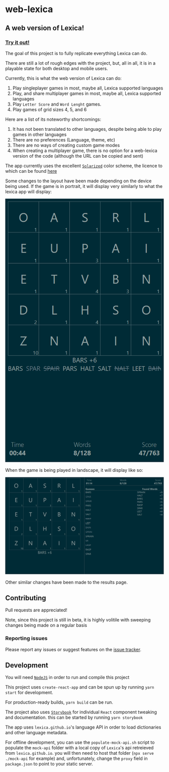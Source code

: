 # web-lexica

## A web version of Lexica!

### [Try it out!](https://lexica.github.io/web-lexica)

The goal of this project is to fully replicate everything Lexica can do.

There are still a lot of rough edges with the project, but, all in all, it is in a playable state for both desktop and mobile users.

Currently, this is what the web version of Lexica can do:

1. Play singleplayer games in most, maybe all, Lexica supported languages
1. Play, and share multiplayer games in most, maybe all, Lexica supported languages
1. Play `Letter Score` and `Word Lenght` games.
1. Play games of grid sizes 4, 5, and 6

Here are a list of its noteworthy shortcomings:

1. It has not been translated to other languages, despite being able to play games in other languages
1. There are no preferences (Language, theme, etc)
1. There are no ways of creating custom game modes
1. When creating a multiplayer game, there is no option for a web-lexica version of the code (although the URL can be copied and sent)

The app currently uses the excellent [`Solarized`](https://github.com/altercation/solarized) color scheme, the licence to which can be found [here](https://raw.githubusercontent.com/altercation/solarized/master/LICENSE)

Some changes to the layout have been made depending on the device being used. If the game is in portrait, it will display very similarly to what the lexica app will display:

![Portrait Image](/portrait.png)

When the game is being played in landscape, it will display like so:

![Landscape Image](/landscape.png)

Other similar changes have been made to the results page.

## Contributing

Pull requests are appreciated!

Note, since this project is still in beta, it is highly volitile with sweeping changes being made on a regular basis

### Reporting issues

Please report any issues or suggest features on the [issue tracker](https://github.com/lexica/web-lexica/issues).

## Development

You will need [`NodeJS`](https://nodejs.org/) in order to run and compile this project

This project uses `create-react-app` and can be spun up by running `yarn start` for development.

For production-ready builds, `yarn build` can be run.

The project also uses [`Storybook`](https://storybook.js.org) for individual `React` component tweaking and documentation. this can be started by running `yarn storybook`

The app uses `lexica.github.io`'s language API in order to load dictionaries and other language metadata.

For offline development, you can use the `populate-mock-api.sh` script to populate the `mock-api` folder with a local copy of `Lexica`'s api retreieved from `lexica.github.io`. you will then need to host that folder (`npx serve ./mock-api` for example) and, unfortunately, change the `proxy` field in `package.json` to point to your static server.
